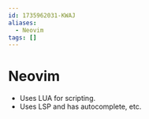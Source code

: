 ```yaml
---
id: 1735962031-KWAJ
aliases:
  - Neovim
tags: []
---
```


# Neovim
- Uses LUA for scripting.
- Uses LSP and has autocomplete, etc.

